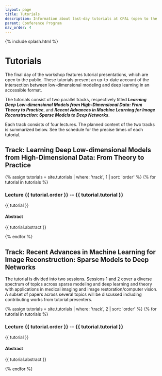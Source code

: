 ```yaml
---
layout: page
title: Tutorials
description: Information about last-day tutorials at CPAL (open to the public)
parent: Conference Program
nav_order: 4
---
```


{% include splash.html %}

# Tutorials

The final day of the workshop features tutorial presentations, which are open
to the public.
These tutorials present an up-to-date account of the intersection between
low-dimensional modeling and deep learning in an accessible format.

The tutorials consist of two parallel tracks, respectively titled
***Learning Deep Low-dimensional Models from High-Dimensional Data: From Theory to Practice***,
and ***Recent Advances in Machine Learning for Image Reconstruction: Sparse Models to Deep Networks***.

Each track consists of four lectures.
The planned content of the two tracks is summarized below.
See the schedule for the precise times of each tutorial.

## Track: Learning Deep Low-dimensional Models from High-Dimensional Data: From Theory to Practice

{% assign tutorials = site.tutorials | where: 'track', 1 | sort: 'order' %}
{% for tutorial in tutorials %}

### Lecture {{ tutorial.order }} -- {{ tutorial.tutorial }}

{{ tutorial }}

<!-- #### Time and Location: [Day {{ speaker.day }}, {{ speaker.start }} HKT]({{ site.baseurl }}/program_schedule/), {{ speaker.location }}-->

#### Abstract
{{ tutorial.abstract }}

{% endfor %}


## Track: Recent Advances in Machine Learning for Image Reconstruction: Sparse Models to Deep Networks

The tutorial is divided into two sessions. Sessions 1 and 2 cover a diverse
spectrum of topics across sparse modeling and
deep learning and theory with applications in medical imaging and image
restoration/computer vision. A subset of papers across several topics will be
discussed including contributing works from tutorial presenters.

{% assign tutorials = site.tutorials | where: 'track', 2 | sort: 'order' %}
{% for tutorial in tutorials %}

### Lecture {{ tutorial.order }} -- {{ tutorial.tutorial }}

{{ tutorial }}

<!-- #### Time and Location: [Day {{ speaker.day }}, {{ speaker.start }} HKT]({{ site.baseurl }}/program_schedule/), {{ speaker.location }}-->

#### Abstract
{{ tutorial.abstract }}

{% endfor %}
